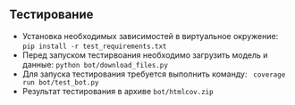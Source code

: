 ## Тестирование


* Установка необходимых зависимостей в виртуальное окружение:
`pip install -r test_requirements.txt`
* Перед запуском тестирвоания необходимо загрузить модель и данные:
`python bot/download_files.py`
* Для запуска тестирования требуется выполнить команду:
` coverage run bot/test_bot.py`
* Результат тестирования в архиве `bot/htmlcov.zip`